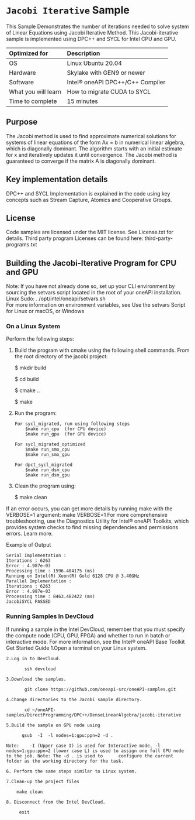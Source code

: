 ﻿# `Jacobi Iterative` Sample

This Sample Demonstrates the number of iterations needed to solve system of Linear Equations using Jacobi Iterative Method. 
This Jacobi-iterative sample is implemented using DPC++ and SYCL for Intel CPU and GPU.
	

| Optimized for                     | Description
|:---                               |:---
| OS                                | Linux Ubuntu 20.04
| Hardware                          | Skylake with GEN9 or newer
| Software                          | Intel&reg; oneAPI DPC++/C++ Compiler
| What you will learn               | How to migrate CUDA to SYCL
| Time to complete                  | 15 minutes

	
## Purpose

The Jacobi method is used to find approximate numerical solutions for systems of linear equations of the form Ax = b in numerical linear algebra, which is diagonally dominant. The algorithm starts with an initial estimate for x and iteratively updates it until convergence. The Jacobi method is guaranteed to converge if the matrix A is diagonally dominant.


## Key implementation details

DPC++ and SYCL Implementation is explained in the code using key concepts such as Stream Capture, Atomics and Cooperative Groups.


## License
Code samples are licensed under the MIT license. See License.txt for details.
Third party program Licenses can be found here: third-party-programs.txt


## Building the Jacobi-Iterative Program for CPU and GPU

Note: If you have not already done so, set up your CLI environment by sourcing the setvars script located in the root of your oneAPI installation.
Linux Sudo: . /opt/intel/oneapi/setvars.sh	
For more information on environment variables, see Use the setvars Script for Linux or macOS, or Windows

### On a Linux System

Perform the following steps:
1.	Build the program with cmake using the following shell commands. From the root directory of the jacobi project:

	$ mkdir build
	
	$ cd build
	
	$ cmake ..
	
	$ make
	
2.	Run the program:

		For sycl_migrated, run using following steps
			$make run_cpu  (for CPU device)
			$make run_gpu  (for GPU device)

		For sycl_migrated_optimized
			$make run_smo_cpu
			$make run_smo_gpu
			
		For dpct_sycl_migrated
			$make run_dsm_cpu
			$make run_dsm_gpu

3.	Clean the program using:

	$ make clean

If an error occurs, you can get more details by running make with the VERBOSE=1 argument: make VERBOSE=1 For more comprehensive troubleshooting, use the Diagnostics Utility for Intel® oneAPI Toolkits, which provides system checks to find missing dependencies and permissions errors. Learn more.

Example of Output

	Serial Implementation : 
	Iterations : 6263
	Error : 4.987e-03
	Processing time : 1596.404175 (ms)
	Running on Intel(R) Xeon(R) Gold 6128 CPU @ 3.40GHz
	Parallel Implementation : 
	Iterations : 6263
	Error : 4.987e-03
	Processing time : 8463.482422 (ms)
	JacobiSYCL PASSED


### Running Samples In DevCloud

If running a sample in the Intel DevCloud, remember that you must specify the compute node (CPU, GPU, FPGA) and whether to run in batch or interactive mode. For more information, see the Intel® oneAPI Base Toolkit Get Started Guide
	1.Open a terminal on your Linux system.
	
	2.Log in to DevCloud.
	
	       ssh devcloud
	       
	3.Download the samples.
	
	       git clone https://github.com/oneapi-src/oneAPI-samples.git
	       
	4.Change directories to the Jacobi sample directory.
	
	       cd ~/oneAPI-samples/DirectProgramming/DPC++/DenseLinearAlgebra/jacobi-iterative
	       
	5.Build the sample on GPU node using
	
	      qsub  -I  -l nodes=1:gpu:ppn=2 -d . 

	Note:    -I (Upper case I) is used for Interactive mode, -l nodes=1:gpu:ppn=2 (lower case L) is used to assign one full GPU node to the job. Note: The -d . is used to 		configure the current folder as the working directory for the task.
    
	6. Perform the same steps similar to Linux system.
	
	7.Clean-up the project files
	
	    make clean
	    
	8. Disconnect from the Intel DevCloud.
	
	     exit

